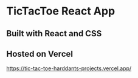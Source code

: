 # TicTacToe React App
## Built with React and CSS
## Hosted on Vercel
https://tic-tac-toe-harddants-projects.vercel.app/